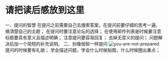 # 请把读后感放到这里
一、提问的智慧
  在提问之前需要自己去搜索答案，在提问前要仔细的思考一遍，搞清楚自己的主题；
  在提问时要注意论坛的选择；
  在使用邮件列表是时候要注意标题要具有意义且描述明确；
  注意提问要容易回复；
  去掉无意义的提问；
  问题解决后加一个简短的补充说明。
二、别像弱智一样提问
![you-are-not-prepared](https://github.com/xixi9292/NeoRMControl_OneForALL/assets/169456095/debd1204-2670-44ed-a46e-af2162e5cb40)
提问的时候要有礼貌；
学会描述问题，学会什么时候贴图，什么时候圈出重点；
